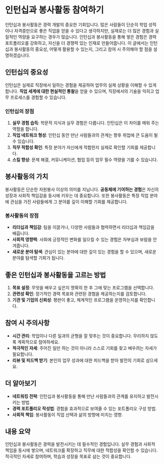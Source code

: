 # 인턴십과 봉사활동 참여하기

인턴십과 봉사활동은 경력 개발의 중요한 기회입니다. 많은 사람들이 단순히 학업 성적이나 자격증만으로 좋은 직업을 얻을 수 있다고 생각하지만, 실제로는 더 많은 경험과 실질적인 역량을 요구하는 경우가 많습니다. 인턴십과 봉사활동을 통해 쌓은 경험은 경력 포트폴리오를 강화하고, 자신을 더 경쟁력 있는 인재로 만들어줍니다. 이 글에서는 인턴십과 봉사활동의 중요성, 어떻게 활용할 수 있는지, 그리고 참여 시 주의해야 할 점을 설명하겠습니다.

## 인턴십의 중요성

인턴십은 실제로 직장에서 일하는 경험을 제공하여 업무의 실제 상황을 이해할 수 있게 합니다. **직업 세계에 대한 현실적인 통찰**을 얻을 수 있으며, 직장에서의 기술을 익히고 업무 프로세스를 경험할 수 있습니다.

### 인턴십의 장점

1. **실무 경험 습득**: 학문적 지식과 실무 경험은 다릅니다. 인턴십은 이 차이를 메워 주는 역할을 합니다.
2. **직업 네트워크 형성**: 인턴십 동안 만난 사람들과의 관계는 향후 취업에 큰 도움이 될 수 있습니다.
3. **직무 적합성 확인**: 특정 분야가 자신에게 적합한지 실제로 확인할 기회를 제공합니다.
4. **스킬 향상**: 문제 해결, 커뮤니케이션, 협업 등의 업무 필수 역량을 기를 수 있습니다.

## 봉사활동의 가치

봉사활동은 단순한 자원봉사 이상의 의미를 지닙니다. **공동체에 기여하는 경험**은 자신의 성장과 사회적 책임감을 동시에 키우는 데 중요합니다. 또한 봉사활동은 특정 직업 분야에 관심을 가진 사람들에게 그 분야를 깊이 이해할 기회를 제공합니다.

### 봉사활동의 장점

- **리더십과 책임감**: 팀을 이끌거나, 다양한 사람들과 협력하면서 리더십과 책임감을 배웁니다.
- **사회적 영향력**: 사회에 긍정적인 변화를 일으킬 수 있는 경험은 자부심과 보람을 안겨줍니다.
- **새로운 분야 탐색**: 관심이 있는 분야에 대한 깊이 있는 경험을 할 수 있으며, 새로운 분야를 탐색할 기회가 됩니다.

## 좋은 인턴십과 봉사활동을 고르는 방법

1. **목표 설정**: 무엇을 배우고 싶은지 명확히 한 후 그에 맞는 프로그램을 선택합니다.
2. **관련성 확인**: 장기적인 경력 목표와 관련된 경험을 제공하는지를 검토합니다.
3. **기관 및 기업의 신뢰성**: 평판이 좋고, 체계적인 프로그램을 운영하는지를 확인합니다.

## 참여 시 주의사항

- **시간 관리**: 학업이나 다른 일과의 균형을 잘 맞추는 것이 중요합니다. 무리하지 않도록 계획적으로 참여하세요.
- **적극적인 자세**: 주어진 일만 하는 것이 아니라 스스로 기회를 찾고 배우려는 자세가 필요합니다.
- **리뷰 및 피드백 받기**: 본인의 업무 성과에 대한 피드백을 받아 발전의 기회로 삼으세요.

## 더 알아보기

- **네트워킹 전략**: 인턴십과 봉사활동을 통해 만난 사람들과의 관계를 유지하고 발전시키는 방법.
- **경력 포트폴리오 작성법**: 경험을 효과적으로 보여줄 수 있는 포트폴리오 구성 방법.
- **사회적 책임**: 봉사활동이 직업 선택과 삶의 방향에 미치는 영향.

## 내용 요약

인턴십과 봉사활동은 경력을 발전시키는 데 필수적인 경험입니다. 실무 경험과 사회적 책임을 동시에 쌓으며, 네트워크를 확장하고 직무에 대한 적합성을 확인할 수 있습니다. 적극적인 자세로 참여하며, 학습과 성장을 목표로 삼는 것이 중요합니다.